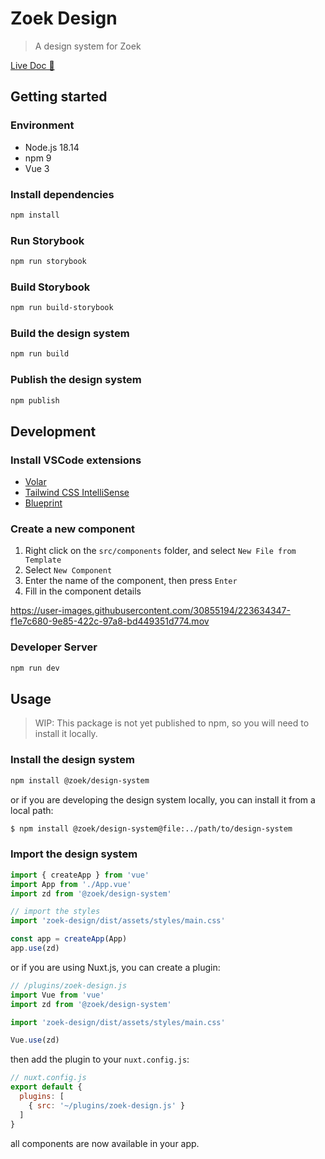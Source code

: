 # Zoek Design
> A design system for Zoek

[Live Doc 👀]( https://zoeknow.github.io/zoek-design/)

## Getting started
### Environment

- Node.js 18.14
- npm 9
- Vue 3

### Install dependencies

```bash
npm install
```

### Run Storybook

```bash
npm run storybook
```

### Build Storybook

```bash
npm run build-storybook
```

### Build the design system

```bash
npm run build
```

### Publish the design system

```bash
npm publish
```

## Development

### Install VSCode extensions

- [Volar](https://marketplace.visualstudio.com/items?itemName=johnsoncodehk.volar)
- [Tailwind CSS IntelliSense](https://marketplace.visualstudio.com/items?itemName=bradlc.vscode-tailwindcss)
- [Blueprint](https://marketplace.visualstudio.com/items?itemName=teamchilla.blueprint)

### Create a new component

1. Right click on the `src/components` folder, and select `New File from Template`
2. Select `New Component`
3. Enter the name of the component, then press `Enter`
4. Fill in the component details

https://user-images.githubusercontent.com/30855194/223634347-f1e7c680-9e85-422c-97a8-bd449351d774.mov


### Developer Server

```bash
npm run dev
```

## Usage

> WIP: This package is not yet published to npm, so you will need to install it locally.
### Install the design system

```bash
npm install @zoek/design-system
```

or if you are developing the design system locally, you can install it from a local path:
```bash
$ npm install @zoek/design-system@file:../path/to/design-system
```


### Import the design system

```js
import { createApp } from 'vue'
import App from './App.vue'
import zd from '@zoek/design-system'

// import the styles
import 'zoek-design/dist/assets/styles/main.css'

const app = createApp(App)
app.use(zd)
```

or if you are using Nuxt.js, you can create a plugin:

```js
// /plugins/zoek-design.js
import Vue from 'vue'
import zd from '@zoek/design-system'

import 'zoek-design/dist/assets/styles/main.css'

Vue.use(zd)
```

then add the plugin to your `nuxt.config.js`:

```js
// nuxt.config.js
export default {
  plugins: [
    { src: '~/plugins/zoek-design.js' }
  ]
}
```

all components are now available in your app.
